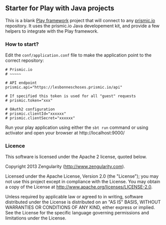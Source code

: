 ## Starter for Play with Java projects

This is a blank [Play framework](http://www.playframework.com) project that will connect to any [prismic.io](https://prismic.io) repository. It uses the prismic.io Java developement kit, and provide a few helpers to integrate with the Play framework.

### How to start?

Edit the `conf/application.conf` file to make the application point to the correct repository:

```
# Prismic.io
# ~~~~~

# API endpoint
prismic.api="https://lesbonneschoses.prismic.io/api"

# If specified this token is used for all "guest" requests
# prismic.token="xxx"

# OAuth2 configuration
# prismic.clientId="xxxxxx"
# prismic.clientSecret="xxxxxx"
```

Run your play application using either the `sbt run` command or using activator and open your browser at http://localhost:9000/

### Licence

This software is licensed under the Apache 2 license, quoted below.

Copyright 2013 Zengularity (http://www.zengularity.com).

Licensed under the Apache License, Version 2.0 (the "License"); you may not use this project except in compliance with the License. You may obtain a copy of the License at http://www.apache.org/licenses/LICENSE-2.0.

Unless required by applicable law or agreed to in writing, software distributed under the License is distributed on an "AS IS" BASIS, WITHOUT WARRANTIES OR CONDITIONS OF ANY KIND, either express or implied. See the License for the specific language governing permissions and limitations under the License.
